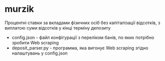 # murzik

Процентні ставки за вкладами фізичних осіб без капіталізації відсотків, з виплатою суми відсотків у кінці терміну депозиту
- config.json - файл конфігурації з переліком банів, по яких потрібно зробити Web scraping
- deposit_parser.py - программа, яка вигонує Web scraping згідно налаштувань у config.json
